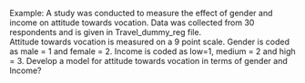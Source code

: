Example: A study was conducted to measure the effect of gender and income on attitude towards vocation.
 Data was collected from 30 respondents and is given in Travel_dummy_reg file.  
 Attitude towards vocation is measured on a 9 point scale. Gender is coded as male = 1 and female = 2. 
 Income is coded as low=1, medium = 2 and high = 3. 
 Develop a model for attitude towards vocation in terms of gender and Income?
